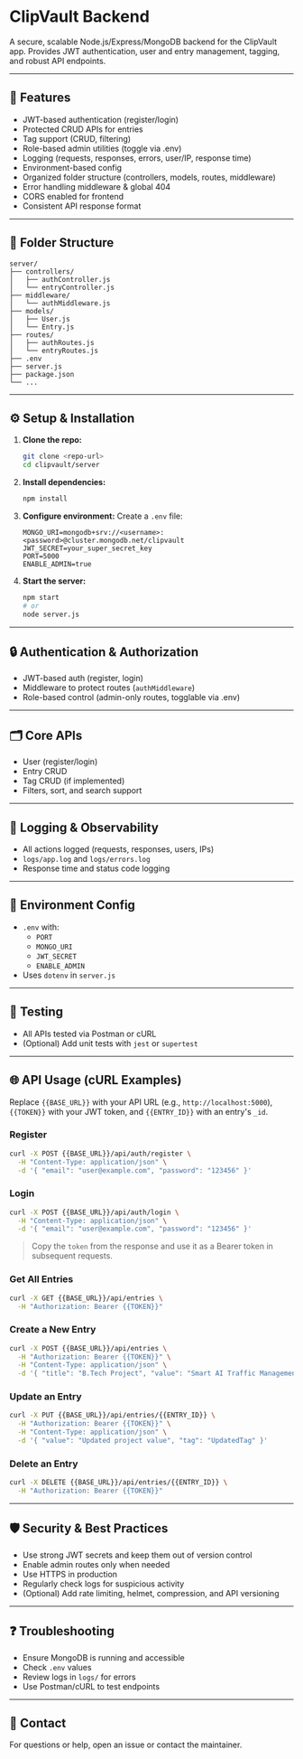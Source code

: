 # ClipVault Backend

A secure, scalable Node.js/Express/MongoDB backend for the ClipVault app. Provides JWT authentication, user and entry management, tagging, and robust API endpoints.

---

## 🚀 Features

- JWT-based authentication (register/login)
- Protected CRUD APIs for entries
- Tag support (CRUD, filtering)
- Role-based admin utilities (toggle via .env)
- Logging (requests, responses, errors, user/IP, response time)
- Environment-based config
- Organized folder structure (controllers, models, routes, middleware)
- Error handling middleware & global 404
- CORS enabled for frontend
- Consistent API response format

---

## 📁 Folder Structure

```
server/
├── controllers/
│   ├── authController.js
│   └── entryController.js
├── middleware/
│   └── authMiddleware.js
├── models/
│   ├── User.js
│   └── Entry.js
├── routes/
│   ├── authRoutes.js
│   └── entryRoutes.js
├── .env
├── server.js
├── package.json
└── ...
```

---

## ⚙️ Setup & Installation

1. **Clone the repo:**
   ```bash
   git clone <repo-url>
   cd clipvault/server
   ```
2. **Install dependencies:**
   ```bash
   npm install
   ```
3. **Configure environment:**
   Create a `.env` file:
   ```env
   MONGO_URI=mongodb+srv://<username>:<password>@cluster.mongodb.net/clipvault
   JWT_SECRET=your_super_secret_key
   PORT=5000
   ENABLE_ADMIN=true
   ```
4. **Start the server:**
   ```bash
   npm start
   # or
   node server.js
   ```

---

## 🔒 Authentication & Authorization
- JWT-based auth (register, login)
- Middleware to protect routes (`authMiddleware`)
- Role-based control (admin-only routes, togglable via .env)

---

## 🗂️ Core APIs
- User (register/login)
- Entry CRUD
- Tag CRUD (if implemented)
- Filters, sort, and search support

---

## 🧠 Logging & Observability
- All actions logged (requests, responses, users, IPs)
- `logs/app.log` and `logs/errors.log`
- Response time and status code logging

---

## 🔐 Environment Config
- `.env` with:
  - `PORT`
  - `MONGO_URI`
  - `JWT_SECRET`
  - `ENABLE_ADMIN`
- Uses `dotenv` in `server.js`

---

## 🧪 Testing
- All APIs tested via Postman or cURL
- (Optional) Add unit tests with `jest` or `supertest`

---

## 🌐 API Usage (cURL Examples)

Replace `{{BASE_URL}}` with your API URL (e.g., `http://localhost:5000`), `{{TOKEN}}` with your JWT token, and `{{ENTRY_ID}}` with an entry's `_id`.

### Register
```bash
curl -X POST {{BASE_URL}}/api/auth/register \
  -H "Content-Type: application/json" \
  -d '{ "email": "user@example.com", "password": "123456" }'
```

### Login
```bash
curl -X POST {{BASE_URL}}/api/auth/login \
  -H "Content-Type: application/json" \
  -d '{ "email": "user@example.com", "password": "123456" }'
```

> Copy the `token` from the response and use it as a Bearer token in subsequent requests.

### Get All Entries
```bash
curl -X GET {{BASE_URL}}/api/entries \
  -H "Authorization: Bearer {{TOKEN}}"
```

### Create a New Entry
```bash
curl -X POST {{BASE_URL}}/api/entries \
  -H "Authorization: Bearer {{TOKEN}}" \
  -H "Content-Type: application/json" \
  -d '{ "title": "B.Tech Project", "value": "Smart AI Traffic Management", "tag": "Project" }'
```

### Update an Entry
```bash
curl -X PUT {{BASE_URL}}/api/entries/{{ENTRY_ID}} \
  -H "Authorization: Bearer {{TOKEN}}" \
  -H "Content-Type: application/json" \
  -d '{ "value": "Updated project value", "tag": "UpdatedTag" }'
```

### Delete an Entry
```bash
curl -X DELETE {{BASE_URL}}/api/entries/{{ENTRY_ID}} \
  -H "Authorization: Bearer {{TOKEN}}"
```

---

## 🛡️ Security & Best Practices
- Use strong JWT secrets and keep them out of version control
- Enable admin routes only when needed
- Use HTTPS in production
- Regularly check logs for suspicious activity
- (Optional) Add rate limiting, helmet, compression, and API versioning

---

## ❓ Troubleshooting
- Ensure MongoDB is running and accessible
- Check `.env` values
- Review logs in `logs/` for errors
- Use Postman/cURL to test endpoints

---

## 📣 Contact
For questions or help, open an issue or contact the maintainer. 